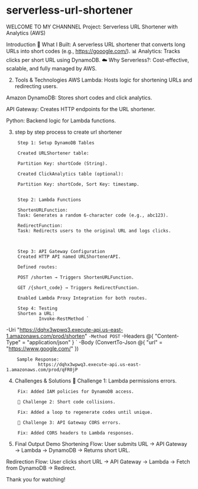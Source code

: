 # serverless-url-shortener
WELCOME TO MY CHANNNEL
Project: Serverless URL Shortener with Analytics (AWS)

Introduction
🎯 What I Built:
A serverless URL shortener that converts long URLs into short codes (e.g., https://gooogle.com/).
📊 Analytics: Tracks clicks per short URL using DynamoDB.
☁️ Why Serverless?: Cost-effective, scalable, and fully managed by AWS.

2. Tools & Technologies
AWS Lambda: Hosts logic for shortening URLs and redirecting users.

Amazon DynamoDB: Stores short codes and click analytics.

API Gateway: Creates HTTP endpoints for the URL shortener.

Python: Backend logic for Lambda functions.

3. step by step process to create url shortener

		Step 1: Setup DynamoDB Tables

		Created URLShortener table:

		Partition Key: shortCode (String).

		Created ClickAnalytics table (optional):

		Partition Key: shortCode, Sort Key: timestamp.
    

		Step 2: Lambda Functions

		ShortenURLFunction:
		Task: Generates a random 6-character code (e.g., abc123).

		RedirectFunction:
		Task: Redirects users to the original URL and logs clicks.



		Step 3: API Gateway Configuration
		Created HTTP API named URLShortenerAPI.

		Defined routes:

		POST /shorten → Triggers ShortenURLFunction.

		GET /{short_code} → Triggers RedirectFunction.

		Enabled Lambda Proxy Integration for both routes.

		Step 4: Testing
		Shorten a URL:
				Invoke-RestMethod `
  -Uri "https://dqhx3wpwq3.execute-api.us-east-1.amazonaws.com/prod/shorten" `
  -Method POST `
  -Headers @{ "Content-Type" = "application/json" } `
  -Body (ConvertTo-Json @{ "url" = "https://www.google.com/" })
		
		Sample Response:
				https://dqhx3wpwq3.execute-api.us-east-1.amazonaws.com/prod/qFR0jP

4. Challenges & Solutions
		🔧 Challenge 1: Lambda permissions errors.

		Fix: Added IAM policies for DynamoDB access.

		🔧 Challenge 2: Short code collisions.

		Fix: Added a loop to regenerate codes until unique.

		🔧 Challenge 3: API Gateway CORS errors.

		Fix: Added CORS headers to Lambda responses.

5. Final Output Demo
Shortening Flow:
	User submits URL → API Gateway → Lambda → DynamoDB → Returns short 	URL.

Redirection Flow:
	User clicks short URL → API Gateway → Lambda → Fetch from DynamoDB 	→ Redirect.


Thank you for watching!
